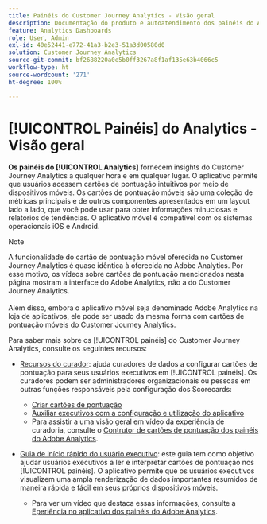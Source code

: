 ```yaml
---
title: Painéis do Customer Journey Analytics - Visão geral
description: Documentação do produto e autoatendimento dos painéis do Analytics ou cartões de pontuação móveis.
feature: Analytics Dashboards
role: User, Admin
exl-id: 40e52441-e772-41a3-b2e3-51a3d00580d0
solution: Customer Journey Analytics
source-git-commit: bf2688220a0e5b0ff3267a8f1af135e63b4066c5
workflow-type: ht
source-wordcount: '271'
ht-degree: 100%

---
```


# [!UICONTROL Painéis] do Analytics - Visão geral

**Os painéis do [!UICONTROL Analytics]** fornecem insights do Customer Journey Analytics a qualquer hora e em qualquer lugar. O aplicativo permite que usuários acessem cartões de pontuação intuitivos por meio de dispositivos móveis. Os cartões de pontuação móveis são uma coleção de métricas principais e de outros componentes apresentados em um layout lado a lado, que você pode usar para obter informações minuciosas e relatórios de tendências. O aplicativo móvel é compatível com os sistemas operacionais iOS e Android.

>[!NOTE]
>
>A funcionalidade do cartão de pontuação móvel oferecida no Customer Journey Analytics é quase idêntica à oferecida no Adobe Analytics. Por esse motivo, os vídeos sobre cartões de pontuação mencionados nesta página mostram a interface do Adobe Analytics, não a do Customer Journey Analytics. <br/><br/>Além disso, embora o aplicativo móvel seja denominado Adobe Analytics na loja de aplicativos, ele pode ser usado da mesma forma com cartões de pontuação móveis do Customer Journey Analytics.

Para saber mais sobre os [!UICONTROL painéis] do Customer Journey Analytics, consulte os seguintes recursos:

* [Recursos do curador](/help/mobile-app/curator.md): ajuda curadores de dados a configurar cartões de pontuação para seus usuários executivos em [!UICONTROL painéis]. Os curadores podem ser administradores organizacionais ou pessoas em outras funções responsáveis pela configuração dos Scorecards:

   * [Criar cartões de pontuação](/help/mobile-app/create-scorecard.md)
   * [Auxiliar executivos com a configuração e utilização do aplicativo](/help/mobile-app/set-up-execs.md)
   * Para assistir a uma visão geral em vídeo da experiência de curadoria, consulte o [Contrutor de cartões de pontuação dos painéis do Adobe Analytics](https://experienceleague.adobe.com/docs/analytics-learn/tutorials/additional-tools/analytics-dashboards/adobe-analytics-dashboards-scorecard-builder.html?lang=pt-BR).


* [Guia de início rápido do usuário executivo](/help/mobile-app/executive.md): este guia tem como objetivo ajudar usuários executivos a ler e interpretar cartões de pontuação nos [!UICONTROL painéis]. O aplicativo permite que os usuários executivos visualizem uma ampla renderização de dados importantes resumidos de maneira rápida e fácil em seus próprios dispositivos móveis.

   * Para ver um vídeo que destaca essas informações, consulte a [Eperiência no aplicativo dos painéis do Adobe Analytics](https://experienceleague.adobe.com/docs/analytics-learn/tutorials/additional-tools/analytics-dashboards/adobe-analytics-dashboards-in-app-experience.html?lang=pt-BR).
